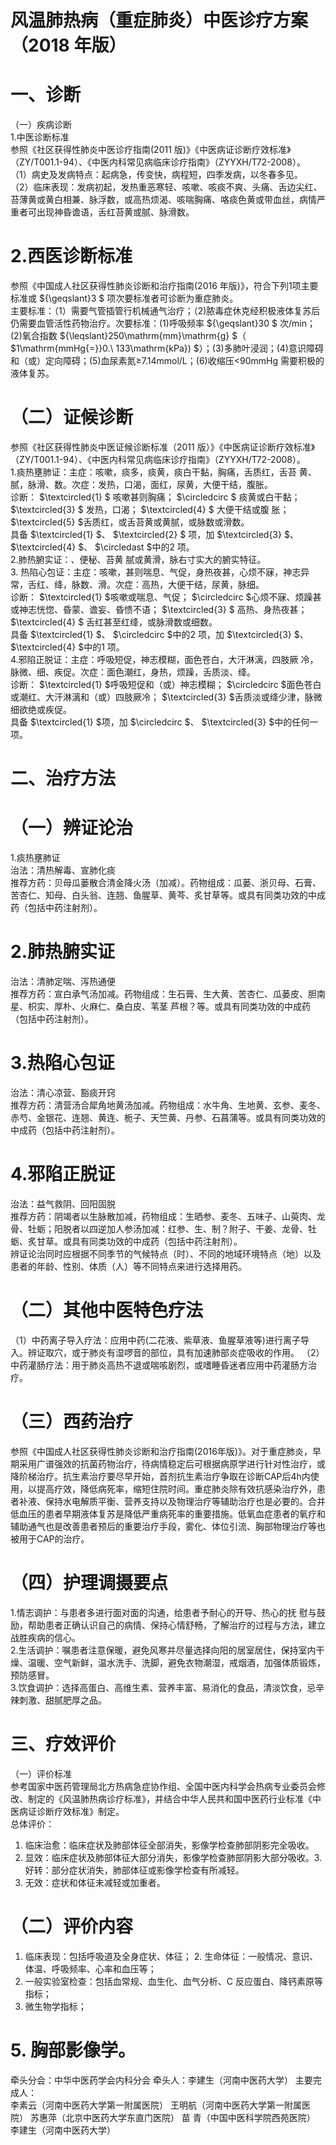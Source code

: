 # 风温肺热病（重症肺炎）中医诊疗方案 （2018 年版）  
# 一、诊断  
（一）疾病诊断  
1.中医诊断标准  
参照《社区获得性肺炎中医诊疗指南(2011 版)》《中医病证诊断疗效标准》（ZY/T001.1-94）、《中医内科常见病临床诊疗指南》（ZYYXH/T72-2008）。  
（1）病史及发病特点：起病急，传变快，病程短，四季发病，以冬春多见。  
（2）临床表现：发病初起，发热重恶寒轻、咳嗽、咳痰不爽、头痛、舌边尖红、苔薄黄或黄白相兼、脉浮数，或高热烦渴、咳喘胸痛、咯痰色黄或带血丝，病情严重者可出现神昏谵语，舌红苔黄或腻、脉滑数。  
# 2.西医诊断标准  
参照《中国成人社区获得性肺炎诊断和治疗指南(2016 年版)》，符合下列1项主要标准或 ${\geqslant}3 $ 项次要标准者可诊断为重症肺炎。  
主要标准：（1）需要气管插管行机械通气治疗；（2)脓毒症休克经积极液体复苏后仍需要血管活性药物治疗。次要标准：(1)呼吸频率 ${\geqslant}30 $ 次/min；(2)氧合指数 ${\leqslant}250\mathrm{mm}\mathrm{g} $（ $1\mathrm{mmHg{=}}0.\ 133\mathrm{kPa}) $）；(3)多肺叶浸润；(4)意识障碍和（或）定向障碍；(5)血尿素氮≥7.14mmol/L；(6)收缩压<90mmHg 需要积极的液体复苏。  
# （二）证候诊断  
参照《社区获得性肺炎中医证候诊断标准（2011 版）》《中医病证诊断疗效标准》（ZY/T001.1-94）、《中医内科常见病临床诊疗指南》（ZYYXH/T72-2008）。  
1.痰热壅肺证：主症：咳嗽，痰多，痰黄，痰白干黏，胸痛，舌质红，舌苔 黄、腻，脉滑、数。次症：发热，口渴，面红，尿黄，大便干结，腹胀。  
诊断： $\textcircled{1} $ 咳嗽甚则胸痛； $\circledcirc $ 痰黄或白干黏； $\textcircled{3} $ 发热，口渴； $\textcircled{4} $ 大便干结或腹 胀； $\textcircled{5} $舌质红，或舌苔黄或黄腻，或脉数或滑数。  
具备 $\textcircled{1} $、 $\textcircled{2} $ 项，加 $\textcircled{3} $、 $\textcircled{4} $、 $\circledast $中的2 项。  
2.肺热腑实证：、便秘、苔黄 腻或黄滑，脉右寸实大的腑实特征。  
3. 热陷心包证：主症：咳嗽，甚则喘息、气促，身热夜甚，心烦不寐，神志异常，舌红、绛，脉数、滑。次症：高热，大便干结，尿黄，脉细。  
诊断： $\textcircled{1} $咳嗽或喘息、气促； $\circledcirc $心烦不寐、烦躁甚或神志恍惚、昏蒙、谵妄、昏愦不语； $\textcircled{3} $ 高热、身热夜甚； $\textcircled{4} $ 舌红甚至红绛，或脉滑数或细数。  
具备 $\textcircled{1} $、 $\circledcirc $中的2 项，加 $\textcircled{3} $、 $\textcircled{4} $中的1 项。  
4.邪陷正脱证：主症：呼吸短促，神志模糊，面色苍白，大汗淋漓，四肢厥 冷，脉微、细、疾促。次症：面色潮红，身热，烦躁，舌质淡、绛。  
诊断： $\textcircled{1} $呼吸短促和（或）神志模糊； $\circledcirc $面色苍白或潮红、大汗淋漓和（或）四肢厥冷； $\textcircled{3} $舌质淡或绛少津，脉微细欲绝或疾促。  
具备 $\textcircled{1} $项，加 $\circledcirc $、 $\textcircled{3} $中的任何一项。  
# 二、治疗方法  
# （一）辨证论治  
1.痰热壅肺证  
治法：清热解毒、宣肺化痰  
推荐方药：贝母瓜蒌散合清金降火汤（加减）。药物组成：瓜蒌、浙贝母、石膏、苦杏仁、知母、白头翁、连翘、鱼腥草、黄芩、炙甘草等。或具有同类功效的中成药（包括中药注射剂）。  
# 2.肺热腑实证  
治法：清肺定喘、泻热通便  
推荐方药：宣白承气汤加减。药物组成：生石膏、生大黄、苦杏仁、瓜蒌皮、胆南星、枳实、厚朴、火麻仁、桑白皮、苇茎 芦根？等。或具有同类功效的中成药（包括中药注射剂）。  
# 3.热陷心包证  
治法：清心凉营、豁痰开窍  
推荐方药：清营汤合犀角地黄汤加减。药物组成：水牛角、生地黄、玄参、麦冬、赤芍、金银花、连翘、黄连、栀子、天竺黄、丹参、石菖蒲等。或具有同类功效的中成药（包括中药注射剂）。  
# 4.邪陷正脱证  
治法：益气救阴、回阳固脱  
推荐方药：阴竭者以生脉散加减，药物组成：生晒参、麦冬、五味子、山萸肉、龙骨、牡蛎；阳脱者以四逆加人参汤加减：红参、生、制？附子、干姜、龙骨、牡蛎、炙甘草。或具有同类功效的中成药（包括中药注射剂）。  
辨证论治同时应根据不同季节的气候特点（时）、不同的地域环境特点（地）以及患者的年龄、性别、体质（人）等不同特点来进行选择用药。  
# （二）其他中医特色疗法  
（1）中药离子导入疗法：应用中药(二花液、紫草液、鱼腥草液等)进行离子导入。辨证取穴，或于肺炎有湿啰音的部位，具有加速肺部炎症吸收的作用。 （2）中药灌肠疗法：用于肺炎高热不退或喘咳剧烈，或嗜睡昏迷者应用中药灌肠方治疗。  
# （三）西药治疗  
参照《中国成人社区获得性肺炎诊断和治疗指南(2016年版)》。对于重症肺炎，早期采用广谱强效的抗菌药物治疗，待病情稳定后可根据病原学进行针对性治疗，或降阶梯治疗。抗生素治疗要尽早开始，首剂抗生素治疗争取在诊断CAP后4h内使用，以提高疗效，降低病死率，缩短住院时间。重症肺炎除有效抗感染治疗外，患者补液、保持水电解质平衡、营养支持以及物理治疗等辅助治疗也是必要的。合并低血压的患者早期液体复苏是降低严重病死率的重要措施。低氧血症患者的氧疗和辅助通气也是改善患者预后的重要治疗手段，雾化、体位引流、胸部物理治疗等也被用于CAP的治疗。  
# （四）护理调摄要点  
1.情志调护：与患者多进行面对面的沟通，给患者予耐心的开导、热心的抚 慰与鼓励，帮助患者正确认识自己的病情、保持心情舒畅，了解治疗的过程与方法，建立战胜疾病的信心。  
2.生活调护：嘱患者注意保暖，避免风寒并尽量选择向阳的居室居住，保持室内干燥、温暖、空气新鲜，温水洗手、洗脚，避免衣物潮湿，戒烟酒，加强体质锻炼，预防感冒。  
3.饮食调护：选择高蛋白、高维生素、营养丰富、易消化的食品，清淡饮食，忌辛辣刺激、甜腻肥厚之品。  
# 三、疗效评价  
（一）评价标准  
参考国家中医药管理局北方热病急症协作组、全国中医内科学会热病专业委员会修改、制定的《风温肺热病诊疗标准》，并结合中华人民共和国中医药行业标准《中医病证诊断疗效标准》制定。  
总体评价：  
1. 临床治愈：临床症状及肺部体征全部消失，影像学检查肺部阴影完全吸收。  
2. 显效：临床症状及肺部体征大部分消失，影像学检查肺部阴影大部分吸收。3. 好转：部分症状消失，肺部体征或影像学检查有所减轻。  
4. 无效：症状和体征未减轻或加重者。  
# （二）评价内容  
1. 临床表现：包括呼吸道及全身症状、体征； 2. 生命体征：一般情况、意识、体温、呼吸频率、心率和血压等；  
3. 一般实验室检查：包括血常规、血生化、血气分析、C 反应蛋白、降钙素原等指标；  
4. 微生物学指标；  
# 5. 胸部影像学。  
牵头分会：中华中医药学会内科分会 牵头人：李建生（河南中医药大学） 主要完成人：  
李素云（河南中医药大学第一附属医院） 王明航（河南中医药大学第一附属医院） 苏惠萍（北京中医药大学东直门医院） 苗 青（中国中医科学院西苑医院） 李建生（河南中医药大学）  